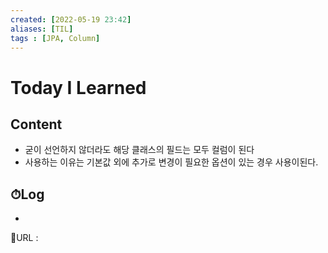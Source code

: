 ```yaml
---
created: [2022-05-19 23:42]
aliases: [TIL]
tags : [JPA, Column]
---
```


# Today I Learned
## Content
- 굳이 선언하지 않더라도 해당 클래스의 필드는 모두 컬럼이 된다
- 사용하는 이유는 기본값 외에 추가로 변경이 필요한 옵션이 있는 경우 사용이된다.

## ⏱Log
-


📙URL :